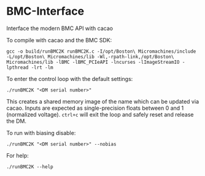 # BMC-Interface
Interface the modern BMC API with cacao

To compile with cacao and the BMC SDK:

    gcc -o build/runBMC2K runBMC2K.c -I/opt/Boston\ Micromachines/include -L/opt/Boston\ Micromachines/lib -Wl,-rpath-link,/opt/Boston\ Micromachines/lib -lBMC -lBMC_PCIeAPI -lncurses -lImageStreamIO -lpthread -lrt -lm
    
To enter the control loop with the default settings:

    ./runBMC2K "<DM serial number>"
    
This creates a shared memory image of the name <DM serial number> which can be updated via cacao. Inputs are expected as single-precision floats between 0 and 1 (normalized voltage). `ctrl+c` will exit the loop and safely reset and release the DM.
  
To run with biasing disable:

    ./runBMC2K "<DM serial number>" --nobias
    
For help:

    ./runBMC2K --help
